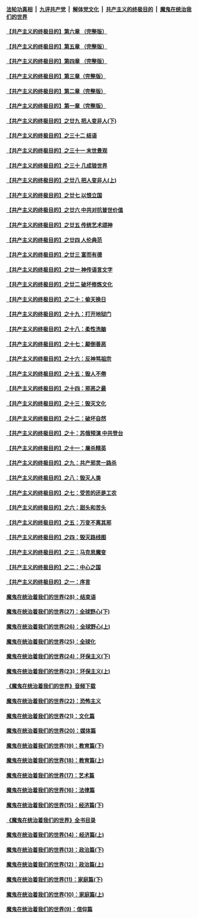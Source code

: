 ####  [法轮功真相](../../../../basic/blob/master/README.md?t=06260031) &nbsp;|&nbsp; [九评共产党](../../../../9ping.md/blob/master/README.md?t=06260031) &nbsp;|&nbsp; [解体党文化](../../../../jtdwh.md/blob/master/README.md?t=06260031)  &nbsp;|&nbsp; [共产主义的终极目的](../../../../gczydzjmd.md/blob/master/README.md?t=06260031) &nbsp;|&nbsp; [魔鬼在统治我们的世界](../../../../mgztzwmdsj.md/blob/master/README.md?t=06260031) 

#### [【共产主义的终极目的】第六章 （完整版）](../pages/nsc422/n11428913.md?t=06260031) 

#### [【共产主义的终极目的】第五章 （完整版）](../pages/nsc422/n11428912.md?t=06260031) 

#### [【共产主义的终极目的】第四章 （完整版）](../pages/nsc422/n11428907.md?t=06260031) 

#### [【共产主义的终极目的】第三章（完整版）](../pages/nsc422/n11428848.md?t=06260031) 

#### [【共产主义的终极目的】第二章（完整版）](../pages/nsc422/n11428831.md?t=06260031) 

#### [【共产主义的终极目的】第一章（完整版）](../pages/nsc422/n11417651.md?t=06260031) 

#### [【共产主义的终极目的】之廿九 把人变非人(下)](../pages/nsc422/n11344140.md?t=06260031) 

#### [【共产主义的终极目的】之三十二 结语](../pages/nsc422/n11360535.md?t=06260031) 

#### [【共产主义的终极目的】之三十一 末世景观](../pages/nsc422/n11351129.md?t=06260031) 

#### [【共产主义的终极目的】之三十 几成狼世界](../pages/nsc422/n11348280.md?t=06260031) 

#### [【共产主义的终极目的】之廿八 把人变非人(上)](../pages/nsc422/n11340492.md?t=06260031) 

#### [【共产主义的终极目的】之廿七 以恨立国](../pages/nsc422/n11336944.md?t=06260031) 

#### [【共产主义的终极目的】之廿六 中共对抗普世价值](../pages/nsc422/n11324785.md?t=06260031) 

#### [【共产主义的终极目的】之廿五 传统艺术颂神](../pages/nsc422/n11296396.md?t=06260031) 

#### [【共产主义的终极目的】之廿四 人伦典范](../pages/nsc422/n11296397.md?t=06260031) 

#### [【共产主义的终极目的】之廿三 富而有德](../pages/nsc422/n11283598.md?t=06260031) 

#### [【共产主义的终极目的】之廿一 神传语言文字](../pages/nsc422/n11263265.md?t=06260031) 

#### [【共产主义的终极目的】之廿二 破坏修炼文化](../pages/nsc422/n11245728.md?t=06260031) 

#### [【共产主义的终极目的】之二十：偷天换日](../pages/nsc422/n11238846.md?t=06260031) 

#### [【共产主义的终极目的】之十九：打开地狱门](../pages/nsc422/n11206376.md?t=06260031) 

#### [【共产主义的终极目的】之十八：柔性洗脑](../pages/nsc422/n11199994.md?t=06260031) 

#### [【共产主义的终极目的】之十七：颠倒善恶](../pages/nsc422/n11179782.md?t=06260031) 

#### [【共产主义的终极目的】之十六：反神骂祖宗](../pages/nsc422/n11166798.md?t=06260031) 

#### [【共产主义的终极目的】之十五：毁人不倦](../pages/nsc422/n11166792.md?t=06260031) 

#### [【共产主义的终极目的】之十四：邪恶之最](../pages/nsc422/n11150249.md?t=06260031) 

#### [【共产主义的终极目的】之十三：毁灭文化](../pages/nsc422/n11135227.md?t=06260031) 

#### [【共产主义的终极目的】之十二：破坏自然](../pages/nsc422/n11135214.md?t=06260031) 

#### [【共产主义的终极目的】之十：苏俄预演 中共登台](../pages/nsc422/n11118424.md?t=06260031) 

#### [【共产主义的终极目的】之十一：屠杀精英](../pages/nsc422/n11118442.md?t=06260031) 

#### [【共产主义的终极目的】之九：共产邪灵一路杀](../pages/nsc422/n11114139.md?t=06260031) 

#### [【共产主义的终极目的】之八：毁灭人类](../pages/nsc422/n11108503.md?t=06260031) 

#### [【共产主义的终极目的】之七：受苦的还是工农](../pages/nsc422/n11101809.md?t=06260031) 

#### [【共产主义的终极目的】之六：甜头和苦头](../pages/nsc422/n11096971.md?t=06260031) 

#### [【共产主义的终极目的】之五：万变不离其邪](../pages/nsc422/n11091285.md?t=06260031) 

#### [【共产主义的终极目的】之四：毁灭路线图](../pages/nsc422/n11086284.md?t=06260031) 

#### [【共产主义的终极目的】之三：马克思魔变](../pages/nsc422/n11061941.md?t=06260031) 

#### [【共产主义的终极目的】之二：中心之国](../pages/nsc422/n11047728.md?t=06260031) 

#### [【共产主义的终极目的】之一：序言](../pages/nsc422/n11086077.md?t=06260031) 

#### [魔鬼在统治着我们的世界(28)：结束语](../pages/nsc422/n10936246.md?t=06260031) 

#### [魔鬼在统治着我们的世界(27)：全球野心(下)](../pages/nsc422/n10928319.md?t=06260031) 

#### [魔鬼在统治着我们的世界(26)：全球野心(上)](../pages/nsc422/n10900318.md?t=06260031) 

#### [魔鬼在统治着我们的世界(25)：全球化](../pages/nsc422/n10788205.md?t=06260031) 

#### [魔鬼在统治着我们的世界(24)：环保主义(下)](../pages/nsc422/n10695307.md?t=06260031) 

#### [魔鬼在统治着我们的世界(23)：环保主义(上)](../pages/nsc422/n10688613.md?t=06260031) 

#### [《魔鬼在统治着我们的世界》音频下载](../pages/nsc422/n10635553.md?t=06260031) 

#### [魔鬼在统治着我们的世界(22)：恐怖主义](../pages/nsc422/n10614727.md?t=06260031) 

#### [魔鬼在统治着我们的世界(21)：文化篇](../pages/nsc422/n10597706.md?t=06260031) 

#### [魔鬼在统治着我们的世界(20)：媒体篇](../pages/nsc422/n10586579.md?t=06260031) 

#### [魔鬼在统治着我们的世界(19)：教育篇(下)](../pages/nsc422/n10564808.md?t=06260031) 

#### [魔鬼在统治着我们的世界(18)：教育篇(上)](../pages/nsc422/n10526970.md?t=06260031) 

#### [魔鬼在统治着我们的世界(17)：艺术篇](../pages/nsc422/n10499093.md?t=06260031) 

#### [魔鬼在统治着我们的世界(16)：法律篇](../pages/nsc422/n10485969.md?t=06260031) 

#### [魔鬼在统治着我们的世界(15)：经济篇(下)](../pages/nsc422/n10469975.md?t=06260031) 

#### [《魔鬼在统治着我们的世界》全书目录](../pages/nsc422/n10464261.md?t=06260031) 

#### [魔鬼在统治着我们的世界(14)：经济篇(上)](../pages/nsc422/n10457370.md?t=06260031) 

#### [魔鬼在统治着我们的世界(13)：政治篇(下)](../pages/nsc422/n10448270.md?t=06260031) 

#### [魔鬼在统治着我们的世界(12)：政治篇(上)](../pages/nsc422/n10444576.md?t=06260031) 

#### [魔鬼在统治着我们的世界(11)：家庭篇(下)](../pages/nsc422/n10440961.md?t=06260031) 

#### [魔鬼在统治着我们的世界(10)：家庭篇(上)](../pages/nsc422/n10435448.md?t=06260031) 

#### [魔鬼在统治着我们的世界(9)：信仰篇](../pages/nsc422/n10432159.md?t=06260031) 

